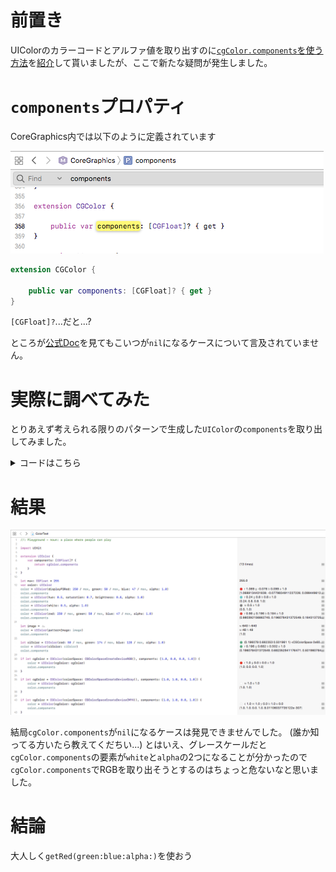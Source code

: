 # 前置き
UIColorのカラーコードとアルファ値を取り出すのに[`cgColor.components`を使う方法](https://qiita.com/KikurageChan/items/e1c00c53364e6e3e423a)を[紹介](https://qiita.com/417_72ki/items/31fcc8ec2a856259eee6#comment-7ae5c9e9622e5350c80f)して貰いましたが、ここで新たな疑問が発生しました。

# `components`プロパティ

CoreGraphics内では以下のように定義されています

![image.png](./Images/612380da-4207-331c-426a-3cf729c6129a.png)

```swift
extension CGColor {

    public var components: [CGFloat]? { get }
}
```

`[CGFloat]?`...だと...?

ところが[公式Doc](https://developer.apple.com/documentation/coregraphics/cgcolor/2427146-components)を見てもこいつが`nil`になるケースについて言及されていません。

# 実際に調べてみた

とりあえず考えられる限りのパターンで生成した`UIColor`の`components`を取り出してみました。

<details><summary>コードはこちら</summary><div>

```swift
//: Playground - noun: a place where people can play

import UIKit

extension UIColor {
    var components: [CGFloat]? {
        return cgColor.components
    }
}

let max: CGFloat = 255
var color: UIColor
color = UIColor(displayP3Red: 250 / max, green: 50 / max, blue: 47 / max, alpha: 1.0)
color.components
color = UIColor(hue: 0.5, saturation: 0.7, brightness: 0.8, alpha: 1.0)
color.components
color = UIColor(white: 0.5, alpha: 1.0)
color.components
color = UIColor(red: 250 / max, green: 50 / max, blue: 47 / max, alpha: 1.0)
color.components

let image = #imageLiteral(resourceName: "hoge.jpg")
color = UIColor(patternImage: image)
color.components

let ciColor = CIColor(red: 50 / max, green: 174 / max, blue: 128 / max, alpha: 1.0)
color = UIColor(ciColor: ciColor)
color.components

if let cgColor = CGColor(colorSpace: CGColorSpaceCreateDeviceRGB(), components: [1.0, 0.0, 0.0, 1.0]) {
    color = UIColor(cgColor: cgColor)
    color.components
}

if let cgColor = CGColor(colorSpace: CGColorSpaceCreateDeviceGray(), components: [1.0, 1.0, 0.0, 1.0]) {
    color = UIColor(cgColor: cgColor)
    color.components
}

if let cgColor = CGColor(colorSpace: CGColorSpaceCreateDeviceCMYK(), components: [1.0, 1.0, 0.0, 1.0]) {
    color = UIColor(cgColor: cgColor)
    color.components
}
```
</div>
</details>

# 結果
![image.png](./Images/0023ef0d-a74d-8e4f-f828-470e6a1395be.png)

結局`cgColor.components`が`nil`になるケースは発見できませんでした。
(誰か知ってる方いたら教えてくだちい...)
とはいえ、グレースケールだと`cgColor.components`の要素が`white`と`alpha`の2つになることが分かったので`cgColor.components`でRGBを取り出そうとするのはちょっと危ないなと思いました。

# 結論
大人しく`getRed(green:blue:alpha:)`を使おう
